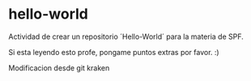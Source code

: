 # hello-world
Actividad de crear un repositorio ´Hello-World´ para la materia de SPF.

Si esta leyendo esto profe, pongame puntos extras por favor. :)

Modificacion desde git kraken
